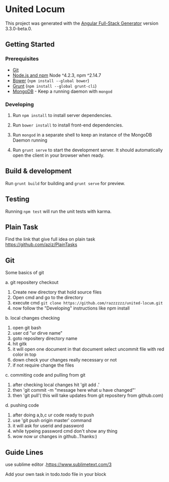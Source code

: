 # United Locum

This project was generated with the [Angular Full-Stack Generator](https://github.com/DaftMonk/generator-angular-fullstack) version 3.3.0-beta.0.

## Getting Started

### Prerequisites

- [Git](https://git-scm.com/)
- [Node.js and npm](nodejs.org) Node ^4.2.3, npm ^2.14.7
- [Bower](bower.io) (`npm install --global bower`)
- [Grunt](http://gruntjs.com/) (`npm install --global grunt-cli`)
- [MongoDB](https://www.mongodb.org/) - Keep a running daemon with `mongod`

### Developing

1. Run `npm install` to install server dependencies.

2. Run `bower install` to install front-end dependencies.

3. Run `mongod` in a separate shell to keep an instance of the MongoDB Daemon running

4. Run `grunt serve` to start the development server. It should automatically open the client in your browser when ready.

## Build & development

Run `grunt build` for building and `grunt serve` for preview.

## Testing

Running `npm test` will run the unit tests with karma.


## Plain Task

Find the link that give full idea on plain task
https://github.com/aziz/PlainTasks

## Git

Some basics of git


a. git repositery checkout

1. Create new directory that hold source files 
2. Open cmd and go to the directory
2. execute cmd `git clone https://github.com/razzzzzz/united-locum.git`
3. now follow the "Developing" instructions like npm install
 

b. local changes checking

1. open git bash
2. user cd "ur dirve name"
3. goto repositery directory name
4. hit gitk 
5. it will open one document in that document select uncommit file with red color in top
6. down check your changes really necessary or not
7. if not require change the files

c. commiting code and pulling from git

1. after checking local changes hit 'git add .'
2. then 'git commit -m "message here what u have changed"'
3. then 'git pull'( this will take updates from git repositery from github.com)

d. pushing code

1. after doing a,b,c ur code ready to push
2. use 'git push origin master' command
3. it will ask for userid and password
4. while typeing password cmd don't show any thing
5. wow now ur changes in github..Thanks:)

## Guide Lines

use sublime editor .https://www.sublimetext.com/3

Add your own task in todo.todo file in your block
